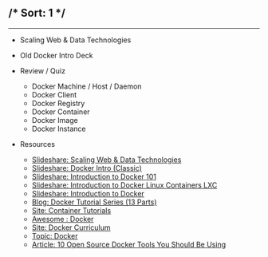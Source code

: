 /*
Sort: 1
*/
---
---
- Scaling Web & Data Technologies
- Old Docker Intro Deck
- Review / Quiz
    - Docker Machine  / Host / Daemon
    - Docker Client
    - Docker Registry
    - Docker Container
    - Docker Image
    - Docker Instance

- Resources
    - [Slideshare: Scaling Web & Data Technologies](https://www.slideshare.net/AnantCorp/scaling-cloud-web-data-technologies)
    - [Slideshare: Docker Intro (Classic)](https://www.slideshare.net/dotCloud/docker-intro-november)
    - [Slideshare: Introduction to Docker 101](https://www.slideshare.net/Docker/docker-101-introduction-to-docker)
    - [Slideshare: Introduction to Docker Linux Containers LXC](https://www.slideshare.net/jpetazzo/introduction-docker-linux-containers-lxc)
    - [Slideshare: Introduction to Docker](https://www.slideshare.net/giancosta86/introduction-to-docker-43302266)
    - [Blog: Docker Tutorial Series (13 Parts)](https://rominirani.com/docker-tutorial-series-a7e6ff90a023)
    - [Site: Container Tutorials](http://containertutorials.com/index.html)
    - [Awesome : Docker](https://github.com/veggiemonk/awesome-docker)
    - [Site: Docker Curriculum](https://prakhar.me/docker-curriculum)
    - [Topic: Docker](http://anant.co/topic.html)
    - [Article: 10 Open Source Docker Tools You Should Be Using](http://www.midvision.com/blog/10-open-source-docker-tools-you-should-be-using)